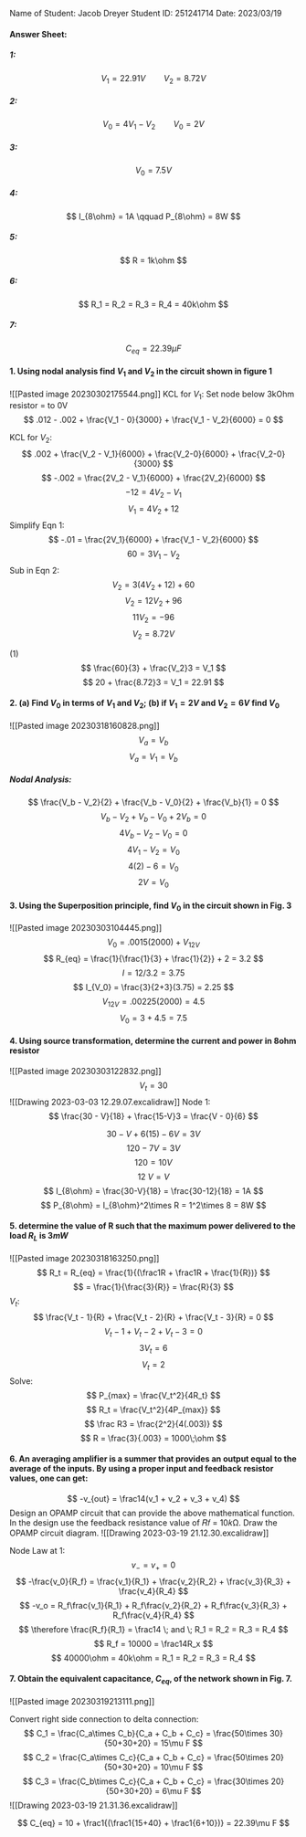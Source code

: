 Name of Student: Jacob Dreyer
Student ID: 251241714
Date: 2023/03/19

#### Answer Sheet:
##### 1:
$$ V_1 = 22.91V \qquad V_2 = 8.72V $$
##### 2:
$$ V_0 = 4V_1 - V_2 \qquad V_0 = 2V $$
##### 3:
$$ V_0 = 7.5V $$
##### 4:
$$ I_{8\ohm} = 1A \qquad P_{8\ohm} = 8W $$
##### 5:
$$ R = 1k\ohm $$
##### 6:
$$ R_1 = R_2 = R_3 = R_4 = 40k\ohm $$
##### 7:
$$ C_{eq} = 22.39\mu F $$

#### 1. Using nodal analysis find $V_1$ and $V_2$ in the circuit shown in figure 1
![[Pasted image 20230302175544.png]]
KCL for $V_1$:
Set node below 3kOhm resistor = to 0V
$$ .012 - .002 + \frac{V_1 - 0}{3000} + \frac{V_1 - V_2}{6000} = 0 $$

KCL for $V_2$:
$$ .002 + \frac{V_2 - V_1}{6000} + \frac{V_2-0}{6000} + \frac{V_2-0}{3000} $$
$$ -.002 = \frac{2V_2 - V_1}{6000} + \frac{2V_2}{6000} $$
$$ -12 = 4V_2 - V_1 $$
$$ V_1 = 4V_2 + 12 $$
Simplify Eqn 1:
$$ -.01 = \frac{2V_1}{6000} + \frac{V_1 - V_2}{6000} $$
$$ 60 = 3V_1 - V_2 $$
Sub in Eqn 2:
$$ V_2 = 3(4V_2 + 12) + 60 $$
$$ V_2 = 12V_2 + 96 $$
$$ 11V_2 = -96 $$
$$ V_2 = 8.72 V $$

(1) $$ \frac{60}{3} + \frac{V_2}3 = V_1 $$
$$ 20 + \frac{8.72}3 = V_1 = 22.91 $$

#### 2. (a) Find $V_0$ in terms of $V_1$ and $V_2$; (b) if $V_1 = 2V$ and $V_2 = 6V$ find $V_0$
![[Pasted image 20230318160828.png]]
$$ V_a = V_b $$
$$ V_a = V_1 = V_b $$
##### Nodal Analysis:
$$ \frac{V_b - V_2}{2} + \frac{V_b - V_0}{2} + \frac{V_b}{1} = 0 $$
$$ V_b - V_2 + V_b - V_0 + 2V_b = 0 $$
$$ 4V_b-V_2-V_0 = 0 $$
$$ 4V_1 - V_2 = V_0 $$
$$ 4(2) - 6 = V_0 $$
$$ 2V = V_0 $$

#### 3. Using the Superposition principle, find $V_0$ in the circuit shown in Fig. 3
![[Pasted image 20230303104445.png]]
$$ V_0 = .0015(2000) + V_{12V} $$
$$ R_{eq} = \frac{1}{\frac{1}{3} + \frac{1}{2}} + 2 = 3.2 $$
$$ I = 12/3.2 = 3.75 $$
$$ I_{V_0} = \frac{3}{2+3}(3.75) = 2.25 $$
$$ V_{12V} = .00225(2000) = 4.5 $$
$$ V_0 = 3 + 4.5 = 7.5 $$
#### 4. Using source transformation, determine the current and power in 8ohm resistor
![[Pasted image 20230303122832.png]]
$$ V_t = 30 $$
![[Drawing 2023-03-03 12.29.07.excalidraw]]
Node 1:
$$ \frac{30 - V}{18} + \frac{15-V}3 =  \frac{V - 0}{6}  $$

$$ 30-V + 6(15) - 6V = 3V $$
$$ 120 - 7V = 3V $$
$$ 120 = 10V $$
$$ 12\;V = V $$
$$ I_{8\ohm} = \frac{30-V}{18} = \frac{30-12}{18} = 1A $$
$$ P_{8\ohm} = I_{8\ohm}^2\times R = 1^2\times 8 = 8W $$


#### 5. determine the value of R such that the maximum power delivered to the load $R_L$ is $3mW$
![[Pasted image 20230318163250.png]]
$$ R_t = R_{eq} = \frac{1}{(\frac1R + \frac1R + \frac{1}{R})} $$
$$ = \frac{1}{\frac{3}{R}} = \frac{R}{3} $$
$V_t$:
$$ \frac{V_t - 1}{R} + \frac{V_t - 2}{R} + \frac{V_t - 3}{R} = 0 $$
$$ V_t - 1 + V_t - 2 + V_t - 3 = 0 $$
$$ 3V_t = 6 $$
$$ V_t = 2 $$
Solve:
$$ P_{max} = \frac{V_t^2}{4R_t} $$
$$ R_t = \frac{V_t^2}{4P_{max}} $$
$$ \frac R3 = \frac{2^2}{4(.003)} $$
$$ R = \frac{3}{.003} = 1000\;\ohm $$
#### 6. An averaging amplifier is a summer that provides an output equal to the average of the inputs. By using a proper input and feedback resistor values, one can get:
$$ -v_{out} = \frac14(v_1 + v_2 + v_3 + v_4) $$
	Design an OPAMP circuit that can provide the above mathematical function. In the design use the feedback resistance value of 𝑅𝑓 = 10𝑘Ω. Draw the OPAMP circuit diagram.
![[Drawing 2023-03-19 21.12.30.excalidraw]]

Node Law at 1:
$$ v_- = v_+ = 0 $$
$$ -\frac{v_0}{R_f} = \frac{v_1}{R_1} + \frac{v_2}{R_2} + \frac{v_3}{R_3} + \frac{v_4}{R_4}  $$
$$ -v_o = R_f\frac{v_1}{R_1} + R_f\frac{v_2}{R_2} + R_f\frac{v_3}{R_3} + R_f\frac{v_4}{R_4} $$
$$ \therefore \frac{R_f}{R_1} = \frac14 \; and \; R_1 = R_2 = R_3 = R_4 $$
$$ R_f = 10000 =  \frac14R_x $$
$$ 40000\ohm = 40k\ohm = R_1 = R_2 = R_3 = R_4 $$

#### 7. Obtain the equivalent capacitance, $C_{eq}$, of the network shown in Fig. 7.
![[Pasted image 20230319213111.png]]

Convert right side connection to delta connection:
$$ C_1 = \frac{C_a\times C_b}{C_a + C_b + C_c} = \frac{50\times 30}{50+30+20} = 15\mu F $$
$$ C_2 = \frac{C_a\times C_c}{C_a + C_b + C_c} = \frac{50\times 20}{50+30+20} = 10\mu F $$
$$ C_3 = \frac{C_b\times C_c}{C_a + C_b + C_c} = \frac{30\times 20}{50+30+20} = 6\mu F $$
![[Drawing 2023-03-19 21.31.36.excalidraw]]

$$ C_{eq} = 10 + \frac1{(\frac1{15+40} + \frac1{6+10})} = 22.39\mu F $$
